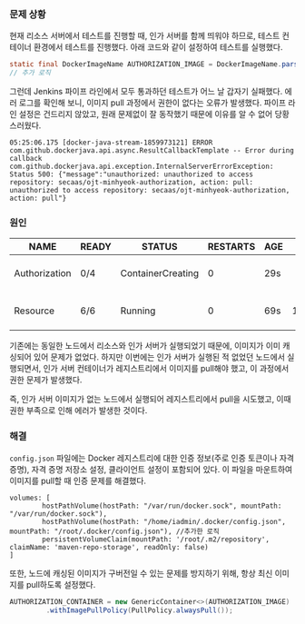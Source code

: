### 문제 상황
현재 리소스 서버에서 테스트를 진행할 때, 인가 서버를 함께 띄워야 하므로, 테스트 컨테이너 환경에서 테스트를 진행했다. 아래 코드와 같이 설정하여 테스트를 실행했다.
``` java
static final DockerImageName AUTHORIZATION_IMAGE = DockerImageName.parse("scr.softcamp.co.kr/secaas/ojt-minhyeok-authorization:latest");
// 추가 로직
```

그런데 Jenkins 파이프 라인에서 모두 통과하던 테스트가 어느 날 갑자기 실패했다. 에러 로그를 확인해 보니, 이미지 pull 과정에서 권한이 없다는 오류가 발생했다. 
파이프 라인 설정은 건드리지 않았고, 원래 문제없이 잘 동작했기 때문에 이유를 알 수 없어 당황스러웠다.  

```
05:25:06.175 [docker-java-stream-1859973121] ERROR com.github.dockerjava.api.async.ResultCallbackTemplate -- Error during callback
com.github.dockerjava.api.exception.InternalServerErrorException: Status 500: {"message":"unauthorized: unauthorized to access repository: secaas/ojt-minhyeok-authorization, action: pull: unauthorized to access repository: secaas/ojt-minhyeok-authorization, action: pull"}
```

### 원인

| NAME | READY | STATUS | RESTARTS | AGE | IP | NODE |
| --- | --- | --- | -- | --- | --- | --- |
| Authorization | 0/4 | ContainerCreating | 0 | 29s | <none> | dev-kubernetes-worker-3 |
| Resource | 6/6 | Running | 0 | 69s | 10.42.2.155 | dev-kubernetes-master-3 |

기존에는 동일한 노드에서 리소스와 인가 서버가 실행되었기 때문에, 이미지가 이미 캐싱되어 있어 문제가 없었다. 하지만 이번에는 인가 서버가 실행된 적 없었던 노드에서 실행되면서, 인가 서버 컨테이너가 레지스트리에서 이미지를 pull해야 했고, 이 과정에서 권한 문제가 발생했다.

즉, 인가 서버 이미지가 없는 노드에서 실행되어 레지스트리에서 pull을 시도했고, 이때 권한 부족으로 인해 에러가 발생한 것이다.

### 해결
`config.json` 파일에는 Docker 레지스트리에 대한 인증 정보(주로 인증 토큰이나 자격 증명), 자격 증명 저장소 설정, 클라이언트 설정이 포함되어 있다. 이 파일을 마운트하여 이미지를 pull할 때 인증 문제를 해결했다.

```
volumes: [
        hostPathVolume(hostPath: "/var/run/docker.sock", mountPath: "/var/run/docker.sock"),
        hostPathVolume(hostPath: "/home/iadmin/.docker/config.json", mountPath: "/root/.docker/config.json"), //추가한 로직
        persistentVolumeClaim(mountPath: '/root/.m2/repository', claimName: 'maven-repo-storage', readOnly: false)
]
```

또한, 노드에 캐싱된 이미지가 구버전일 수 있는 문제를 방지하기 위해, 항상 최신 이미지를 pull하도록 설정했다.
``` java
AUTHORIZATION_CONTAINER = new GenericContainer<>(AUTHORIZATION_IMAGE)
         .withImagePullPolicy(PullPolicy.alwaysPull());
```
